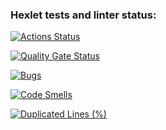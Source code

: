 ### Hexlet tests and linter status:
[![Actions Status](https://github.com/sirnapster88/python-project-49/actions/workflows/hexlet-check.yml/badge.svg)](https://github.com/sirnapster88/python-project-49/actions)

[![Quality Gate Status](https://sonarcloud.io/api/project_badges/measure?project=sirnapster88_python-project-49&metric=alert_status)](https://sonarcloud.io/summary/new_code?id=sirnapster88_python-project-49)

[![Bugs](https://sonarcloud.io/api/project_badges/measure?project=sirnapster88_python-project-49&metric=bugs)](https://sonarcloud.io/summary/new_code?id=sirnapster88_python-project-49)

[![Code Smells](https://sonarcloud.io/api/project_badges/measure?project=sirnapster88_python-project-49&metric=code_smells)](https://sonarcloud.io/summary/new_code?id=sirnapster88_python-project-49)

[![Duplicated Lines (%)](https://sonarcloud.io/api/project_badges/measure?project=sirnapster88_python-project-49&metric=duplicated_lines_density)](https://sonarcloud.io/summary/new_code?id=sirnapster88_python-project-49)